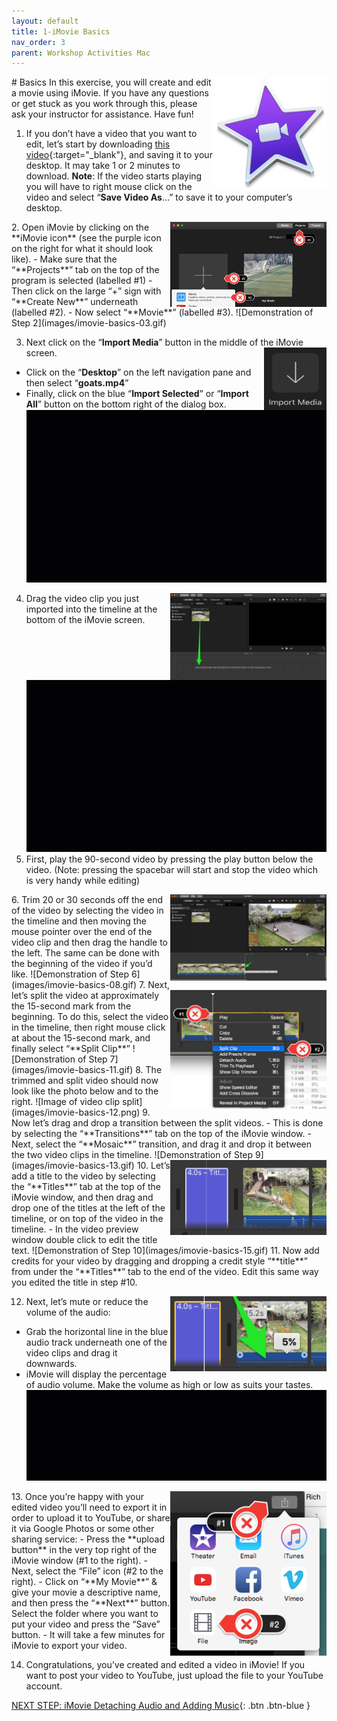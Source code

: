 ```yaml
---
layout: default
title: 1-iMovie Basics
nav_order: 3
parent: Workshop Activities Mac
---
```

<img src="images/imovie-basics-01.png" style="float:right;width:180px;height:180px;" alt="iMovie logo"> 
# Basics
In this exercise, you will create and edit a movie using iMovie. If you have any questions or get stuck as you work through this, please ask your instructor for assistance.  Have fun!

1. If you don’t have a video that you want to edit, let’s start by downloading [this video](http://bit.ly/dsc-goat-video){:target="_blank"}, and saving it to your desktop. It may take 1 or 2 minutes to download. **Note**: If the video starts playing you will have to right mouse click on the video and select “**Save Video As**…” to save it to your computer’s desktop.
<img src="images/imovie-basics-02.png" style="float:right;width:250px" alt="labels of project, create new and movie tabs"> 
2. Open iMovie by clicking on the **iMovie icon** (see the purple icon on the right for what it should look like).
- Make sure that the “**Projects**” tab on the top of the program is selected (labelled #1)
- Then click on the large “+” sign with “**Create New**” underneath (labelled #2).
- Now select “**Movie**” (labelled #3).
![Demonstration of Step 2](images/imovie-basics-03.gif)

3. Next click on the “**Import Media**” button in the middle of the iMovie screen. <img src="images/imovie-basics-04.png" style="float:right;width:100px;height:100px;" alt="Import media icon"> 
- Click on the “**Desktop**” on the left navigation pane and then select “**goats.mp4**” 
- Finally, click on the blue “**Import Selected**” or “**Import All**” button on the bottom right of the dialog box.
![Demonstration of Step 3](images/imovie-basics-05.gif)
4. <img src="images/imovie-basics-06.png" style="float:right;width:250px" alt="video timeline"> Drag the video clip you just imported into the timeline at the bottom of the iMovie screen. 
![Demonstration of Step 4](images/imovie-basics-07.gif)
5. First, play the 90-second video by pressing the play button below the video. (Note: pressing the spacebar will start and stop the video which is very handy while editing)
<img src="images/imovie-basics-09.png" style="float:right;width:250px" alt="mouse pointer"> 
6. Trim 20 or 30 seconds off the end of the video by selecting the video in the timeline and then moving the mouse pointer over the end of the video clip and then drag the handle to the left. The same can be done with the beginning of the video if you’d like.
![Demonstration of Step 6](images/imovie-basics-08.gif)
7. <img src="images/imovie-basics-10.png" style="float:right;width:250px" alt="split clip button and menu"> Next, let’s split the video at approximately the 15-second mark from the beginning. To do this, select the video in the timeline, then right mouse click at about the 15-second mark, and finally select “**Split Clip**”
![Demonstration of Step 7](images/imovie-basics-11.gif)
8. The trimmed and split video should now look like the photo below and to the right.
![Image of video clip split](images/imovie-basics-12.png)
9. Now let’s drag and drop a transition between the split videos.
- This is done by selecting the “**Transitions**” tab on the top of the iMovie window. 
- Next, select the “**Mosaic**” transition, and drag it and drop it between the two video clips in the timeline.
![Demonstration of Step 9](images/imovie-basics-13.gif)
10. <img src="images/imovie-basics-14.png" style="float:right;width:250px" alt="title tab">Let’s add a title to the video by selecting the “**Titles**” tab at the top of the iMovie window, and then drag and drop one of the titles at the left of the timeline, or on top of the video in the timeline. 
- In the video preview window double click to edit the title text.
![Demonstration of Step 10](images/imovie-basics-15.gif)
11. Now add credits for your video by dragging and dropping a credit style “**title**” from under the “**Titles**” tab to the end of the video. Edit this same way you edited the title in step #10.

12. <img src="images/imovie-basics-16.png" style="float:right;width:250px" alt="audio volume">  Next, let’s mute or reduce the volume of the audio:
- Grab the horizontal line in the blue audio track underneath one of the video clips and drag it downwards. 
- iMovie will display the percentage of audio volume. Make the volume as high or low as suits your tastes.
![Demonstration of Step 6](images/imovie-basics-17.gif)
<img src="images/imovie-basics-18.png" style="float:right;width:250px" alt="exporting menu"> 
13. Once you’re happy with your edited video you’ll need to export it in order to upload it to YouTube, or share it via Google Photos or some other sharing service:
- Press the **upload button** in the very top right of the iMovie window (#1 to the right).
- Next, select the “File” icon (#2 to the right).
- Click on “**My Movie**” & give your movie a descriptive name, and then press the “**Next**” button. Select the folder where you want to put your video and press the “Save” button.
- It will take a few minutes for iMovie to export your video.

14. Congratulations, you’ve created and edited a video in iMovie! If you want to post your video to YouTube, just upload the file to your YouTube account.

[NEXT STEP: iMovie Detaching Audio and Adding Music](imovie-audio-music.html){: .btn .btn-blue }
